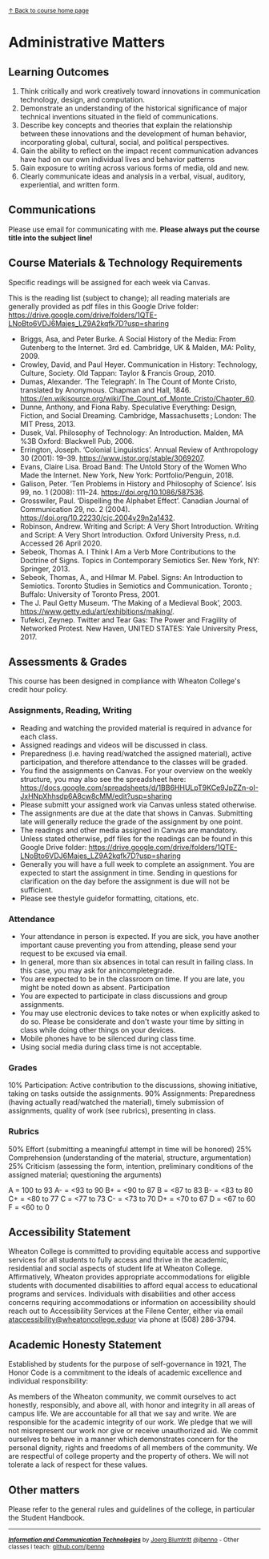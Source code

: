 <sup>[&uarr; Back to course home page](/README.md)</sup>  
# Administrative Matters

## Learning Outcomes
1. Think critically and work creatively toward innovations in communication technology, design, and computation.
2. Demonstrate an understanding of the historical significance of major technical inventions situated in the field of communications.
3. Describe key concepts and theories that explain the relationship between these innovations and the development of human behavior, incorporating global, cultural, social, and political perspectives.
4. Gain the ability to reflect on the impact recent communication advances have had on our own individual lives and behavior patterns
5. Gain exposure to writing across various forms of media, old and new.
6. Clearly communicate ideas and analysis in a verbal, visual, auditory, experiential, and written form.

## Communications
Please use email for communicating with me.
**Please always put the course title into the subject line!**

## Course Materials & Technology Requirements
Specific readings will be assigned for each week via Canvas.

This is the reading list (subject to change); all reading materials are generally provided as pdf files in this Google Drive folder: https://drive.google.com/drive/folders/1QTE-LNoBto6VDJ6Majes_LZ9A2kqfk7D?usp=sharing

- Briggs, Asa, and Peter Burke. A Social History of the Media: From Gutenberg to the Internet. 3rd ed. Cambridge, UK & Malden, MA: Polity, 2009.
- Crowley, David, and Paul Heyer. Communication in History: Technology, Culture, Society. Old Tappan: Taylor & Francis Group, 2010.
- Dumas, Alexander. ‘The Telegraph’. In The Count of Monte Cristo, translated by Anonymous. Chapman and Hall, 1846. https://en.wikisource.org/wiki/The_Count_of_Monte_Cristo/Chapter_60.
- Dunne, Anthony, and Fiona Raby. Speculative Everything: Design, Fiction, and Social Dreaming. Cambridge, Massachusetts ; London: The MIT Press, 2013.
- Dusek, Val. Philosophy of Technology: An Introduction. Malden, MA %3B Oxford: Blackwell Pub, 2006.
- Errington, Joseph. ‘Colonial Linguistics’. Annual Review of Anthropology 30 (2001): 19–39. https://www.jstor.org/stable/3069207.
- Evans, Claire Lisa. Broad Band: The Untold Story of the Women Who Made the Internet. New York, New York: Portfolio/Penguin, 2018.
- Galison, Peter. ‘Ten Problems in History and Philosophy of Science’. Isis 99, no. 1 (2008): 111–24. https://doi.org/10.1086/587536.
- Grosswiler, Paul. ‘Dispelling the Alphabet Effect’. Canadian Journal of Communication 29, no. 2 (2004). https://doi.org/10.22230/cjc.2004v29n2a1432.
- Robinson, Andrew. Writing and Script: A Very Short Introduction. Writing and Script: A Very Short Introduction. Oxford University Press, n.d. Accessed 26 April 2020.
- Sebeok, Thomas A. I Think I Am a Verb More Contributions to the Doctrine of Signs. Topics in Contemporary Semiotics Ser. New York, NY: Springer, 2013.
- Sebeok, Thomas, A., and Hilmar M. Pabel. Signs: An Introduction to Semiotics. Toronto Studies in Semiotics and Communication. Toronto ; Buffalo: University of Toronto Press, 2001.
- The J. Paul Getty Museum. ‘The Making of a Medieval Book’, 2003. https://www.getty.edu/art/exhibitions/making/.
- Tufekci, Zeynep. Twitter and Tear Gas: The Power and Fragility of Networked Protest. New Haven, UNITED STATES: Yale University Press, 2017.

## Assessments & Grades
This course has been designed in compliance with Wheaton College's credit hour policy.

### Assignments, Reading, Writing
- Reading and watching the provided material is required in advance for each class.
- Assigned readings and videos will be discussed in class.
- Preparedness (i.e. having read/watched the assigned material), active participation, and therefore attendance to the classes will be graded.
- You find the assignments on Canvas. For your overview on the weekly structure, you may also see the spreadsheet here: https://docs.google.com/spreadsheets/d/1BB6HHULpT9KCe9JpZZn-oI-JxHNpXhhsdp6A8cw8cMM/edit?usp=sharing
- Please submitt your assigned work via Canvas unless stated otherwise.
- The assignments are due at the date that shows in Canvas. Submitting late will generally reduce the grade of the assignment by one point.
- The readings and other media assigned in Canvas are mandatory. Unless stated otherwise, pdf files for the readings can be found in this Google Drive folder: https://drive.google.com/drive/folders/1QTE-LNoBto6VDJ6Majes_LZ9A2kqfk7D?usp=sharing
- Generally you will have a full week to complete an assignment. You are expected to start the assignment in time. Sending in questions for clarification on the day before the assignment is due will not be sufficient.
- Please see thestyle guidefor formatting, citations, etc.

### Attendance
- Your attendance in person is expected. If you are sick, you have another important cause preventing you from attending, please send your request to be excused via email.
- In general, more than six absences in total can result in failing class. In this case, you may ask for anincompletegrade.
- You are expected to be in the classroom on time. If you are late, you might be noted down as absent.
Participation
- You are expected to participate in class discussions and group assignments.
- You may use electronic devices to take notes or when explicitly asked to do so. Please be considerate and don't waste your time by sitting in class while doing other things on your devices.
- Mobile phones have to be silenced during class time.
- Using social media during class time is not acceptable.

### Grades
10% Participation: Active contribution to the discussions, showing initiative, taking on tasks outside the assignments.
90% Assignments: Preparedness (having actually read/watched the material), timely submission of assignments, quality of work (see rubrics), presenting in class.

### Rubrics
50% Effort (submitting a meaningful attempt in time will be honored)
25% Comprehension (understanding of the material, structure, argumentation)
25% Criticism (assessing the form, intention, preliminary conditions of the assigned material; questioning the arguments)

A = 100 to 93
A- = <93 to 90
B+ = <90 to 87
B = <87 to 83
B- = <83 to 80
C+ = <80 to 77
C = <77 to 73
C- = <73 to 70
D+ = <70 to 67
D = <67 to 60
F = <60 to 0

## Accessibility Statement
Wheaton College is committed to providing equitable access and supportive services for all students to fully access and thrive in the academic, residential and social aspects of student life at Wheaton College. Affirmatively, Wheaton provides appropriate accommodations for eligible students with documented disabilities to afford equal access to educational programs and services. Individuals with disabilities and other access concerns requiring accommodations or information on accessibility should reach out to Accessibility Services at the Filene Center, either via email ataccessibility@wheatoncollege.eduor via phone at (508) 286-3794.

## Academic Honesty Statement
Established by students for the purpose of self-governance in 1921, The Honor Code is a commitment to the ideals of academic excellence and individual responsibility:

As members of the Wheaton community, we commit ourselves to act honestly, responsibly, and above all, with honor and integrity in all areas of campus life. We are accountable for all that we say and write. We are responsible for the academic integrity of our work. We pledge that we will not misrepresent our work nor give or receive unauthorized aid. We commit ourselves to behave in a manner which demonstrates concern for the personal dignity, rights and freedoms of all members of the community. We are respectful of college property and the property of others. We will not tolerate a lack of respect for these values.

## Other matters
Please refer to the general rules and guidelines of the college, in particular the Student Handbook.

***
<sup>***[Information and Communication Technologies](/README.md)*** by [Joerg Blumtritt](https://jbenno.net) [@jbenno]((https://mastodon.social/@jbenno)) - Other classes I teach: [github.com/jbenno](https://github.com/jbenno/teaching/blob/master/README.md)</sup>



